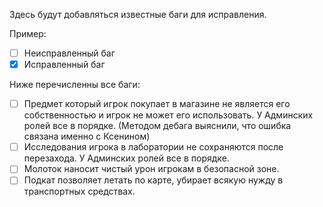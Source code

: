 Здесь будут добавляться известные баги для исправления.

Пример:
- [ ] Неисправленный баг
- [x] Исправленный баг

Ниже перечисленны все баги:
- [ ] Предмет который игрок покупает в магазине не является его собственностью и игрок не может его использовать. У Админских ролей все в порядке. (Методом дебага выяснили, что ошибка связана именно с Ксенином)
- [ ] Исследования игрока в лаборатории не сохраняются после перезахода. У Админских ролей все в порядке.
- [ ] Молоток наносит чистый урон игрокам в безопасной зоне. 
- [ ] Подкат позволяет летать по карте, убирает всякую нужду в транспортных средствах.
